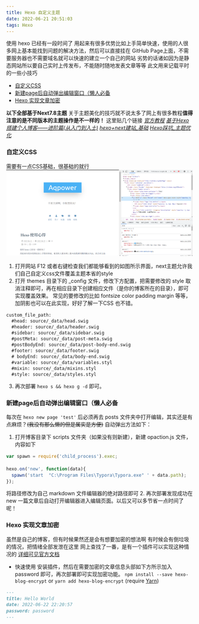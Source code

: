 ```yaml
---
title: Hexo 自定义主题
date: 2022-06-21 20:51:03
tags: Hexo
---
```

使用 hexo 已经有一段时间了
用起来有很多优势比如上手简单快速，使用的人很多网上基本能找到问题的解决方法，然后可以直接挂在 GitHub Page上面，不需要服务器也不需要域名就可以快速的建立一个自己的网站
劣势的话诸如因为是静态网站所以要自己实时上传发布，不能随时随地发表文章等等
此文用来记载平时的一些小技巧
<!--more-->
- [自定义CSS](#自定义css)
- [新建page后自动弹出编辑窗口（懒人必备](#新建page后自动弹出编辑窗口懒人必备)
- [Hexo 实现文章加密](#hexo-实现文章加密)

**以下全部基于Next7.8主题**
关于主题美化的技巧就不说太多了网上有很多教程**值得注意的是不同版本的主题操作是不一样的！**
这里贴几个链接
*[官方教程](https://theme-next.js.org/docs/theme-settings/miscellaneous.html#GitHub-Banner)*
*[基于Hexo搭建个人博客——进阶篇(从入门到入土)](https://yangbingdong.com/2017/build-blog-hexo-advanced/)*
*[hexo+next建站_基础](https://www.crane0.com/2020/04/14/hexo+next%E5%BB%BA%E7%AB%99_%E5%9F%BA%E7%A1%80/)*
*[Hexo踩坑_主题优化](http://haoran.tech/2018/08/21/Hexo%E8%B8%A9%E5%9D%91-%E4%B8%BB%E9%A2%98%E4%BC%98%E5%8C%96/)*

### 自定义CSS
需要有一点CSS基础，很基础的就行
![image-20220622005059867](Hexo-使用心得/image-20220622005059867.png)

1. 打开网站 F12 或者右键检查我们都能够看到的如图所示界面，next主题允许我们自己自定义css文件覆盖主题本省的style
2. 打开 themes 目录下的 _config 文件，修改下方配置，把需要修改的 style 取消注释即可，再在相应目录下创建相应文件（是你的博客所在的目录），即可实现覆盖效果。
常见的要修改的比如 fontsize color padding margin 等等，加阴影也可以在此实现，好好了解一下CSS 也不错。
```
custom_file_path:
  #head: source/_data/head.swig
  #header: source/_data/header.swig
  #sidebar: source/_data/sidebar.swig
  #postMeta: source/_data/post-meta.swig
  #postBodyEnd: source/_data/post-body-end.swig
  #footer: source/_data/footer.swig
  # bodyEnd: source/_data/body-end.swig
  #variable: source/_data/variables.styl
  #mixin: source/_data/mixins.styl
  #style: source/_data/styles.styl
```
3. 再次部署  `hexo s && hexo g -d` 即可。

### 新建page后自动弹出编辑窗口（懒人必备
每次在 `hexo new page 'test'` 后必须再去 posts 文件夹中打开编辑，其实还是有点麻烦？~~(我没有那么懒的但是属实是方便)~~
自动弹出方法如下：
1. 打开博客目录下 scripts 文件夹（如果没有则新建），新建 opaction.js 文件，内容如下
```javascript
var spawn = require('child_process').exec;

hexo.on('new', function(data){
  spawn('start  "C:\Program Files\Typora\Typora.exe" ' + data.path);
});
```
将路径修改为自己 markdown 文件编辑器的绝对路径即可
2. 再次部署发现成功在 new 一篇文章后自动打开编辑器进入编辑页面。以后又可以多节省一点时间了呢！

### Hexo 实现文章加密
虽然是自己的博客，但有时候果然还是会有想要加密的想法啊
有时候会有倒垃圾的情况，把情绪全部发泄在这里
网上查找了一番，是有一个插件可以实现这种情况的
[详细可见官方文档](https://github.com/D0n9X1n/hexo-blog-encrypt)
- 快速使用
   安装插件，然后在需要加密的文章信息头部如下方所示加入 password 即可，再次部署即可实现加密功能。
   `npm install --save hexo-blog-encrypt`
   or `yarn add hexo-blog-encrypt` (require [Yarn](https://yarnpkg.com/en/))
```markdown
---
title: Hello World
date: 2022-06-22 22:20:57
password: password
---
```

